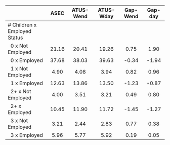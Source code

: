 
|                      |         ASEC |    ATUS-Wend |    ATUS-Wday |     Gap-Wend |      Gap-day |
| -------------------- | :----------: | :----------: | :----------: | :----------: | :----------: |
| # Children x Employed Status |              |              |              |              |              |
| &nbsp;&nbsp;0 x Not Employed |        21.16 |        20.41 |        19.26 |         0.75 |         1.90 |
| &nbsp;&nbsp;0 x Employed |        37.68 |        38.03 |        39.63 |        -0.34 |        -1.94 |
| &nbsp;&nbsp;1 x Not Employed |         4.90 |         4.08 |         3.94 |         0.82 |         0.96 |
| &nbsp;&nbsp;1 x Employed |        12.63 |        13.86 |        13.50 |        -1.23 |        -0.87 |
| &nbsp;&nbsp;2+ x Not Employed |         4.00 |         3.51 |         3.21 |         0.49 |         0.80 |
| &nbsp;&nbsp;2+ x Employed |        10.45 |        11.90 |        11.72 |        -1.45 |        -1.27 |
| &nbsp;&nbsp;3 x Not Employed |         3.21 |         2.44 |         2.83 |         0.77 |         0.38 |
| &nbsp;&nbsp;3 x Employed |         5.96 |         5.77 |         5.92 |         0.19 |         0.05 |

